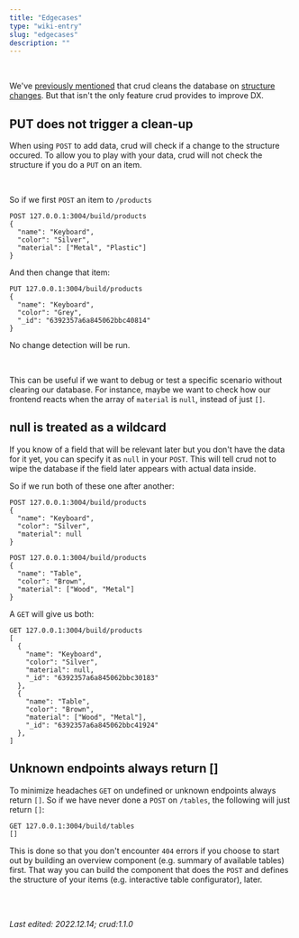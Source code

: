 ```yaml
---
title: "Edgecases"
type: "wiki-entry"
slug: "edgecases"
description: ""
---
```


<br/>

We've [previously mentioned](/wiki/first-steps) that crud cleans the database on [structure changes](/wiki/first-steps#changing). But that isn't the only feature crud provides to improve DX.

## PUT does not trigger a clean-up

When using `POST` to add data, crud will check if a change to the structure occured. To allow you to play with your data, crud will not check the structure if you do a `PUT` on an item.

<br/>

So if we first `POST` an item to `/products`

```
POST 127.0.0.1:3004/build/products
{
  "name": "Keyboard",
  "color": "Silver",
  "material": ["Metal", "Plastic"]
}
```

And then change that item:

```
PUT 127.0.0.1:3004/build/products
{
  "name": "Keyboard",
  "color": "Grey",
  "_id": "6392357a6a845062bbc40814"
}
```

No change detection will be run.

<br/>

This can be useful if we want to debug or test a specific scenario without clearing our database. For instance, maybe we want to check how our frontend reacts when the array of `material` is `null`, instead of just `[]`.

## null is treated as a wildcard

If you know of a field that will be relevant later but you don't have the data for it yet, you can specify it as `null` in your `POST`. This will tell crud not to wipe the database if the field later appears with actual data inside.

So if we run both of these one after another:

```
POST 127.0.0.1:3004/build/products
{
  "name": "Keyboard",
  "color": "Silver",
  "material": null
}
```


```
POST 127.0.0.1:3004/build/products
{
  "name": "Table",
  "color": "Brown",
  "material": ["Wood", "Metal"]
}
```

A `GET` will give us both:

```
GET 127.0.0.1:3004/build/products
[
  {
    "name": "Keyboard",
    "color": "Silver",
    "material": null,
    "_id": "6392357a6a845062bbc30183"
  },
  {
    "name": "Table",
    "color": "Brown",
    "material": ["Wood", "Metal"],
    "_id": "6392357a6a845062bbc41924"
  },
]
```

## Unknown endpoints always return []

To minimize headaches `GET` on undefined or unknown endpoints always return `[]`. So if we have never done a `POST` on `/tables`, the following will just return `[]`:

```
GET 127.0.0.1:3004/build/tables
[]
```

This is done so that you don't encounter `404` errors if you choose to start out by building an overview component (e.g. summary of available tables) first. That way you can build the component that does the `POST` and defines the structure of your items (e.g. interactive table configurator), later.

<br/>
<br/>

_Last edited: 2022.12.14; crud:1.1.0_
